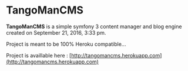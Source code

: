 TangoManCMS
=========

**TangoManCMS** is a simple symfony 3 content manager and blog engine created on September 21, 2016, 3:33 pm.

Project is meant to be 100% Heroku compatible...

Project is availlable here : [http://tangomancms.herokuapp.com](http://tangomancms.herokuapp.com)


